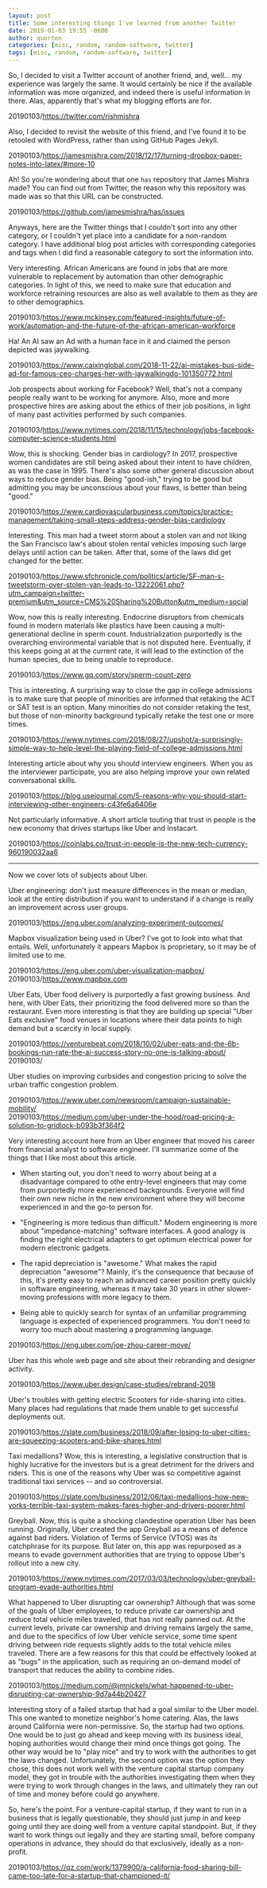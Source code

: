 ```yaml
---
layout: post
title: Some interesting things I've learned from another Twitter
date: 2019-01-03 19:55 -0600
author: quorten
categories: [misc, random, random-software, twitter]
tags: [misc, random, random-software, twitter]
---
```


So, I decided to visit a Twitter account of another friend, and,
well... my experience was largely the same.  It would certainly be
nice if the available information was more organized, and indeed there
is useful information in there.  Alas, apparently that's what my
blogging efforts are for.

20190103/https://twitter.com/rishmishra

Also, I decided to revisit the website of this friend, and I've found
it to be retooled with WordPress, rather than using GitHub Pages
Jekyll.

20190103/https://jamesmishra.com/2018/12/17/turning-dropbox-paper-notes-into-latex/#more-10

Ah!  So you're wondering about that one `has` repository that James
Mishra made?  You can find out from Twitter, the reason why this
repository was made was so that this URL can be constructed.

20190103/https://github.com/jamesmishra/has/issues

Anyways, here are the Twitter things that I couldn't sort into any
other category, or I couldn't yet place into a candidate for a
non-random category.  I have additional blog post articles with
corresponding categories and tags when I did find a reasonable
category to sort the information into.

<!-- more -->

Very interesting.  African Americans are found in jobs that are more
vulnerable to replacement by automation than other demographic
categories.  In light of this, we need to make sure that education and
workforce retraining resources are also as well available to them as
they are to other demographics.

20190103/https://www.mckinsey.com/featured-insights/future-of-work/automation-and-the-future-of-the-african-american-workforce

Ha!  An AI saw an Ad with a human face in it and claimed the person
depicted was jaywalking.

20190103/https://www.caixinglobal.com/2018-11-22/ai-mistakes-bus-side-ad-for-famous-ceo-charges-her-with-jaywalkingdo-101350772.html

Job prospects about working for Facebook?  Well, that's not a company
people really want to be working for anymore.  Also, more and more
prospective hires are asking about the ethics of their job positions,
in light of many past activities performed by such companies.

20190103/https://www.nytimes.com/2018/11/15/technology/jobs-facebook-computer-science-students.html

Wow, this is shocking.  Gender bias in cardiology?  In 2017,
prospective women candidates are still being asked about their intent
to have children, as was the case in 1995.  There's also some other
general discussion about ways to reduce gender bias.  Being
"good-ish," trying to be good but admitting you may be unconscious
about your flaws, is better than being "good."

20190103/https://www.cardiovascularbusiness.com/topics/practice-management/taking-small-steps-address-gender-bias-cardiology

Interesting.  This man had a tweet storm about a stolen van and not
liking the San Francisco law's about stolen rental vehicles imposing
such large delays until action can be taken.  After that, some of the
laws did get changed for the better.

20190103/https://www.sfchronicle.com/politics/article/SF-man-s-tweetstorm-over-stolen-van-leads-to-13222061.php?utm_campaign=twitter-premium&utm_source=CMS%20Sharing%20Button&utm_medium=social

Wow, now this is really interesting.  Endocrine disruptors from
chemicals found in modern materials like plastics have been causing a
multi-generational decline in sperm count.  Industrialization
purportedly is the overarching environmental variable that is not
disputed here.  Eventually, if this keeps going at at the current
rate, it will lead to the extinction of the human species, due to
being unable to reproduce.

20190103/https://www.gq.com/story/sperm-count-zero

This is interesting.  A surprising way to close the gap in college
admissions is to make sure that people of minorities are informed that
retaking the ACT or SAT test is an option.  Many minorities do not
consider retaking the test, but those of non-minority background
typically retake the test one or more times.

20190103/https://www.nytimes.com/2018/08/27/upshot/a-surprisingly-simple-way-to-help-level-the-playing-field-of-college-admissions.html

Interesting article about why you should interview engineers.  When
you as the interviewer participate, you are also helping improve your
own related conversational skills.

20190103/https://blog.usejournal.com/5-reasons-why-you-should-start-interviewing-other-engineers-c43fe6a6406e

Not particularly informative.  A short article touting that trust in
people is the new economy that drives startups like Uber and
Instacart.

20190103/https://coinlabs.co/trust-in-people-is-the-new-tech-currency-960190032aa6

----------

Now we cover lots of subjects about Uber.

Uber engineering: don't just measure differences in the mean or
median, look at the entire distribution if you want to understand if a
change is really an improvement across user groups.

20190103/https://eng.uber.com/analyzing-experiment-outcomes/

Mapbox visualization being used in Uber?  I've got to look into what
that entails.  Well, unfortunately it appears Mapbox is proprietary,
so it may be of limited use to me.

20190103/https://eng.uber.com/uber-visualization-mapbox/  
20190103/https://www.mapbox.com

Uber Eats, Uber food delivery is purportedly a fast growing business.
And here, with Uber Eats, their prioritizing the food delivered more
so than the restaurant.  Even more interesting is that they are
building up special "Uber Eats exclusive" food venues in locations
where their data points to high demand but a scarcity in local supply.

20190103/https://venturebeat.com/2018/10/02/uber-eats-and-the-6b-bookings-run-rate-the-ai-success-story-no-one-is-talking-about/  
20190103/

Uber studies on improving curbsides and congestion pricing to solve
the urban traffic congestion problem.

20190103/https://www.uber.com/newsroom/campaign-sustainable-mobility/  
20190103/https://medium.com/uber-under-the-hood/road-pricing-a-solution-to-gridlock-b093b3f364f2

Very interesting account here from an Uber engineer that moved his
career from financial analyst to software engineer.  I'll summarize
some of the things that I like most about this article.

* When starting out, you don't need to worry about being at a
  disadvantage compared to othe entry-level engineers that may come
  from purportedly more experienced backgrounds.  Everyone will find
  their own new niche in the new environment where they will become
  experienced in and the go-to person for.

* "Engineering is more tedious than difficult."  Modern engineering is
  more about "impedance-matching" software interfaces.  A good analogy
  is finding the right electrical adapters to get optimum electrical
  power for modern electronic gadgets.

* The rapid depreciation is "awesome."  What makes the rapid
  depreciation "awesome"?  Mainly, it's the consequence that because
  of this, it's pretty easy to reach an advanced career position
  pretty quickly in software engineering, whereas it may take 30 years
  in other slower-moving professions with more legacy to them.

* Being able to quickly search for syntax of an unfamiliar programming
  language is expected of experienced programmers.  You don't need to
  worry too much about mastering a programming language.

20190103/https://eng.uber.com/joe-zhou-career-move/

Uber has this whole web page and site about their rebranding and
designer activity.

20190103/https://www.uber.design/case-studies/rebrand-2018

Uber's troubles with getting electric Scooters for ride-sharing into
cities.  Many places had regulations that made them unable to get
successful deployments out.

20190103/https://slate.com/business/2018/09/after-losing-to-uber-cities-are-squeezing-scooters-and-bike-shares.html

Taxi medallions?  Wow, this is interesting, a legislative construction
that is highly lucrative for the investors but is a great detriment
for the drivers and riders.  This is one of the reasons why Uber was
so competitive against traditional taxi services -- and so
controversial.

20190103/https://slate.com/business/2012/06/taxi-medallions-how-new-yorks-terrible-taxi-system-makes-fares-higher-and-drivers-poorer.html

Greyball.  Now, this is quite a shocking clandestine operation Uber
has been running.  Originally, Uber created the app Greyball as a
means of defence against bad riders.  Violation of Terms of Service
(VTOS) was its catchphrase for its purpose.  But later on, this app
was repurposed as a means to evade government authorities that are
trying to oppose Uber's rollout into a new city.

20190103/https://www.nytimes.com/2017/03/03/technology/uber-greyball-program-evade-authorities.html

What happened to Uber disrupting car ownership?  Although that was
some of the goals of Uber employees, to reduce private car ownership
and reduce total vehicle miles traveled, that has not really panned
out.  At the current levels, private car ownership and driving remains
largely the same, and due to the specifics of low Uber vehicle
service, some time spent driving between ride requests slightly adds
to the total vehicle miles traveled.  There are a few reasons for this
that could be effectively looked at as "bugs" in the application, such
as requiring an on-demand model of transport that reduces the ability
to combine rides.

20190103/https://medium.com/@jmnickels/what-happened-to-uber-disrupting-car-ownership-9d7a44b20427

Interesting story of a failed startup that had a goal similar to the
Uber model.  This one wanted to monetize neighbor's home catering.
Alas, the laws around California were non-permissive.  So, the startup
had two options.  One would be to just go ahead and keep moving with
its business ideal, hoping authorities would change their mind once
things got going.  The other way would be to "play nice" and try to
work with the authorities to get the laws changed.  Unfortunately, the
second option was the option they chose, this does not work well with
the venture capital startup company model, they got in trouble with
the authorities investigating them when they were trying to work
through changes in the laws, and ultimately they ran out of time and
money before could go anywhere.

So, here's the point.  For a venture-capital startup, if they want to
run in a business that is legally questionable, they should just jump
in and keep going until they are doing well from a venture capital
standpoint.  But, if they want to work things out legally and they are
starting small, before company operations in advance, they should do
that exclusively, ideally as a non-profit.

20190103/https://qz.com/work/1379900/a-california-food-sharing-bill-came-too-late-for-a-startup-that-championed-it/
